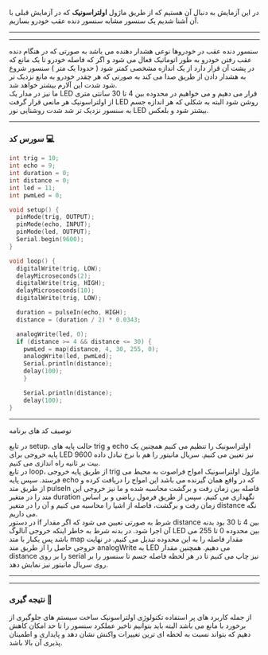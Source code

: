 



در این آزمایش به دنبال آن هستیم که از طریق ماژول <strong>اولتراسونیک</strong> که در آزمایش قبلی با آن آشنا شدیم یک سنسور مشابه سنسور دنده عقب خودرو بسازیم.

---

---



سنسور دنده عقب در خودروها نوعی هشدار دهنده می باشد به صورتی که در هنگام دنده عقب رفتن خودرو به طور اتوماتیک فعال می شود و اگر که فاصله خودرو تا یک مانع که در پشت آن قرار دارد از یک اندازه مشخصی کمتر شود ( حدودا یک متر ) سنسور شروع به هشدار دادن از طریق صدا می کند به صورتی که هر چقدر خودرو به مانع نزدیک تر شود شدت این آلارم بیشتر خواهد شد.  
ما نیز در مدار یک LED قرار می دهیم و می خواهیم در محدوده بین 4 تا 30 سانتی متری از اولتراسونیک هر مانعی قرار گرفت LED روشن شود البته به شکلی که هر اندازه جسم به سنسور نزدیک تر شد شدت روشنایی نور LED بیشتر شود و بلعکس.

---

### سورس کد 💻

```cpp
int trig = 10;
int echo = 9;
int duration = 0;
int distance = 0;
int led = 11;
int pwmLed = 0;

void setup() {
  pinMode(trig, OUTPUT);
  pinMode(echo, INPUT);
  pinMode(led, OUTPUT);
  Serial.begin(9600);
}

void loop() {
  digitalWrite(trig, LOW);
  delayMicroseconds(2);
  digitalWrite(trig, HIGH);
  delayMicroseconds(10);
  digitalWrite(trig, LOW);

  duration = pulseIn(echo, HIGH);
  distance = (duration / 2) * 0.0343;

  analogWrite(led, 0);
  if (distance >= 4 && distance <= 30) {
    pwmLed = map(distance, 4, 30, 255, 0);
    analogWrite(led, pwmLed);
    Serial.println(distance);
    delay(100);
    }

    Serial.println(distance);
    delay(100);
}
```

---

 توصیف کد های برنامه 

در تابع setup، حالت پایه های trig و echo اولتراسونیک را تنظیم می کنیم همچنین یک پایه خروجی برای LED نیز تعیین می کنیم. سریال مانیتور را هم با نرخ تبادل داده 9600 بیت بر ثانیه راه اندازی می کنیم.  
در تابع loop، از طریق پایه خروجی trig ماژول اولتراسونیک امواج فراصوت به محیط می فرستد. سپس پایه echo که در واقع همان گیرنده می باشد این امواج را دریافت کرده و از طریق متد pulseIn فاصله بین زمان رفت و برگشت محاسبه شده و ما نیز خروجی این متد را در متغیر duration نگهداری می کنیم. سپس از طریق فرمول ریاضی و بر اساس زمان رفت و برگشت، فاصله از اشیا را محاسبه می کنیم و آن را در متغیر distance نگه می داریم.  
در دستور if شرط به صورتی تعیین می شود که اگر مقدار distance بین 4 تا 30 بود بدنه آن اجرا شود. در بدنه شرط به خاطر اینکه خروجی آنالوگ LED بین محدوده 0 تا 255 می باشد پس یکبار با متد map مقدار فاصله را به این محدوده تبدیل می کنیم. در نهایت خروجی حاصل را از طریق متد analogWrite به LED می دهیم. همچنین مقدار distance را بر روی serial نیز چاپ می کنیم تا در هر لحظه فاصله جسم تا سنسور را بر روی سریال مانیتور نیز نمایش دهد.

---



---

### نتیجه گیری 👀

از جمله کاربرد های پر استفاده تکنولوژی اولتراسونیک ساخت سیستم های جلوگیری از برخورد با مانع می باشد البته باید بتوانیم تاخیر عملکرد سنسور را تا حد امکان کاهش دهیم که بتواند نسبت به لحظه ای ترین تغییرات واکنش نشان دهد و پایداری و اطمینان پذیری آن بالا باشد.
